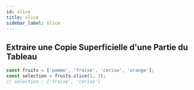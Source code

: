 ```yaml
---
id: slice
title: slice
sidebar_label: slice
---
```


## Extraire une Copie Superficielle d'une Partie du Tableau

```javascript
const fruits = ['pomme', 'fraise', 'cerise', 'orange'];
const selection = fruits.slice(1, 3);
// selection : ['fraise', 'cerise']
```
